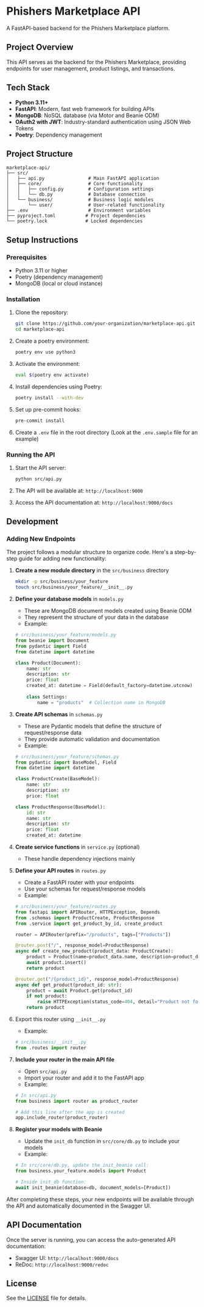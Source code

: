 # Phishers Marketplace API

A FastAPI-based backend for the Phishers Marketplace platform.

## Project Overview

This API serves as the backend for the Phishers Marketplace, providing endpoints for user management, product listings, and transactions.

## Tech Stack

- **Python 3.11+**
- **FastAPI**: Modern, fast web framework for building APIs
- **MongoDB**: NoSQL database (via Motor and Beanie ODM)
- **OAuth2 with JWT**: Industry-standard authentication using JSON Web Tokens
- **Poetry**: Dependency management

## Project Structure

```
marketplace-api/
├── src/
│   ├── api.py                # Main FastAPI application
│   ├── core/                 # Core functionality
│   │   ├── config.py         # Configuration settings
│   │   └── db.py             # Database connection
│   └── business/             # Business logic modules
│       └── user/             # User-related functionality
├── .env                      # Environment variables
├── pyproject.toml           # Project dependencies
└── poetry.lock              # Locked dependencies
```

## Setup Instructions

### Prerequisites

- Python 3.11 or higher
- Poetry (dependency management)
- MongoDB (local or cloud instance)

### Installation

1. Clone the repository:
   ```bash
   git clone https://github.com/your-organization/marketplace-api.git
   cd marketplace-api
   ```

2. Create a poetry environment:
    ```bash
    poetry env use python3
    ```

3. Activate the environment:
    ```bash
    eval $(poetry env activate)
    ```

4. Install dependencies using Poetry:
   ```bash
   poetry install --with-dev
   ```

5. Set up pre-commit hooks:
    ```bash
    pre-commit install
    ```

6. Create a `.env` file in the root directory (Look at the `.env.sample` file for an example)

### Running the API

1. Start the API server:
   ```bash
   python src/api.py
   ```

2. The API will be available at: `http://localhost:9000`

3. Access the API documentation at: `http://localhost:9000/docs`

## Development

### Adding New Endpoints

The project follows a modular structure to organize code. Here's a step-by-step guide for adding new functionality:

1. **Create a new module directory** in the `src/business` directory
   ```bash
   mkdir -p src/business/your_feature
   touch src/business/your_feature/__init__.py
   ```

2. **Define your database models** in `models.py`
   - These are MongoDB document models created using Beanie ODM
   - They represent the structure of your data in the database
   - Example:
   ```python
   # src/business/your_feature/models.py
   from beanie import Document
   from pydantic import Field
   from datetime import datetime
   
   class Product(Document):
       name: str
       description: str
       price: float
       created_at: datetime = Field(default_factory=datetime.utcnow)
       
       class Settings:
           name = "products"  # Collection name in MongoDB
   ```

3. **Create API schemas** in `schemas.py`
   - These are Pydantic models that define the structure of request/response data
   - They provide automatic validation and documentation
   - Example:
   ```python
   # src/business/your_feature/schemas.py
   from pydantic import BaseModel, Field
   from datetime import datetime
   
   class ProductCreate(BaseModel):
       name: str
       description: str
       price: float
   
   class ProductResponse(BaseModel):
       id: str
       name: str
       description: str
       price: float
       created_at: datetime
   ```

4. **Create service functions** in `service.py` (optional)
   - These handle dependency injections mainly

5. **Define your API routes** in `routes.py`
   - Create a FastAPI router with your endpoints
   - Use your schemas for request/response models
   - Example:
   ```python
   # src/business/your_feature/routes.py
   from fastapi import APIRouter, HTTPException, Depends
   from .schemas import ProductCreate, ProductResponse
   from .service import get_product_by_id, create_product
   
   router = APIRouter(prefix="/products", tags=["Products"])
   
   @router.post("/", response_model=ProductResponse)
   async def create_new_product(product_data: ProductCreate):
       product = Product(name=product_data.name, description=product_data.description, price=product_data.price)
       await product.insert()
       return product
   
   @router.get("/{product_id}", response_model=ProductResponse)
   async def get_product(product_id: str):
       product = await Product.get(product_id)
       if not product:
           raise HTTPException(status_code=404, detail="Product not found")
       return product
   ```

6. Export this router using `__init__.py`
    - Example:
    ```python
    # src/business/__init__.py
    from .routes import router
    ```

7. **Include your router in the main API file**
   - Open `src/api.py`
   - Import your router and add it to the FastAPI app
   - Example:
   ```python
   # In src/api.py
   from business import router as product_router
   
   # Add this line after the app is created
   app.include_router(product_router)
   ```

8. **Register your models with Beanie**
   - Update the `init_db` function in `src/core/db.py` to include your models
   - Example:
   ```python
   # In src/core/db.py, update the init_beanie call:
   from business.your_feature.models import Product
   
   # Inside init_db function:
   await init_beanie(database=db, document_models=[Product])
   ```

After completing these steps, your new endpoints will be available through the API and automatically documented in the Swagger UI.

## API Documentation

Once the server is running, you can access the auto-generated API documentation:

- Swagger UI: `http://localhost:9000/docs`
- ReDoc: `http://localhost:9000/redoc`

## License

See the [LICENSE](LICENSE) file for details.